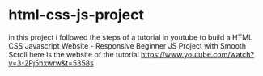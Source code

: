 # html-css-js-project 
in this project i followed the steps of a tutorial in youtube to build a HTML CSS Javascript Website - Responsive Beginner JS Project with Smooth Scroll
here is the website of the tutorial https://www.youtube.com/watch?v=3-2Pj5hxwrw&t=5358s
